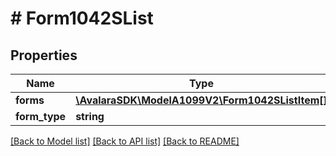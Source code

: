 # # Form1042SList

## Properties

Name | Type | Description | Notes
------------ | ------------- | ------------- | -------------
**forms** | [**\AvalaraSDK\ModelA1099V2\Form1042SListItem[]**](Form1042SListItem.md) |  | [optional]
**form_type** | **string** |  | [optional]

[[Back to Model list]](../../../README.md#models) [[Back to API list]](../../../README.md#endpoints) [[Back to README]](../../../README.md)
